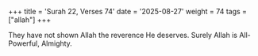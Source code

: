 +++
title = 'Surah 22, Verses 74'
date = '2025-08-27'
weight = 74
tags = ["allah"]
+++

They have not shown Allah the reverence He deserves. Surely Allah is All-Powerful, Almighty.
